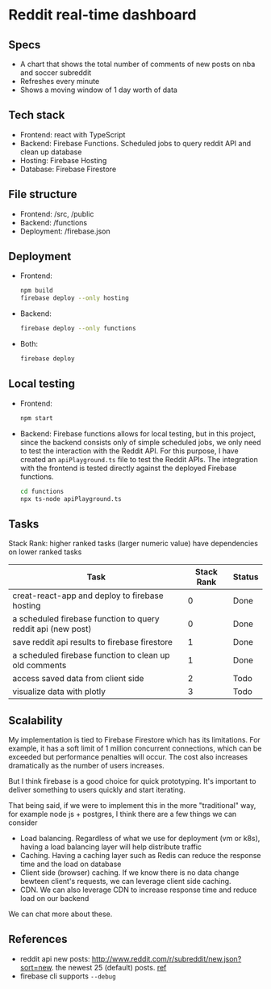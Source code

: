 # Reddit real-time dashboard

## Specs

- A chart that shows the total number of comments of new posts on nba and soccer subreddit
- Refreshes every minute
- Shows a moving window of 1 day worth of data

## Tech stack

- Frontend: react with TypeScript
- Backend: Firebase Functions. Scheduled jobs to query reddit API and clean up database
- Hosting: Firebase Hosting
- Database: Firebase Firestore

## File structure

- Frontend: /src, /public
- Backend: /functions
- Deployment: /firebase.json

## Deployment

- Frontend:

  ``` bash
  npm build
  firebase deploy --only hosting
  ```

- Backend:

  ``` bash
  firebase deploy --only functions
  ```

- Both:

  ``` bash
  firebase deploy
  ```

## Local testing

- Frontend:

  ``` bash
  npm start
  ```

- Backend: Firebase functions allows for local testing, but in this project, since the backend consists only of simple scheduled jobs, we only need to test the interaction with the Reddit API. For this purpose, I have created an `apiPlayground.ts` file to test the Reddit APIs. The integration with the frontend is tested directly against the deployed Firebase functions.

  ``` bash
  cd functions
  npx ts-node apiPlayground.ts
  ```

## Tasks

Stack Rank: higher ranked tasks (larger numeric value) have dependencies on lower ranked tasks

| Task | Stack Rank | Status |
| --- | --- | --- |
| creat-react-app and deploy to firebase hosting | 0 | Done |
| a scheduled firebase function to query reddit api (new post) | 0 | Done |
| save reddit api results to firebase firestore | 1 | Done |
| a scheduled firebase function to clean up old comments | 1 | Done |
| access saved data from client side | 2 | Todo |
| visualize data with plotly | 3 | Todo |

## Scalability

My implementation is tied to Firebase Firestore which has its limitations. For example, it has a soft limit of 1 million concurrent connections, which can be exceeded but performance penalties will occur. The cost also increases dramatically as the number of users increases.

But I think firebase is a good choice for quick prototyping. It's important to deliver something to users quickly and start iterating.

That being said, if we were to implement this in the more "traditional" way, for example node js + postgres, I think there are a few things we can consider

- Load balancing. Regardless of what we use for deployment (vm or k8s), having a load balancing layer will help distribute traffic
- Caching. Having a caching layer such as Redis can reduce the response time and the load on database
- Client side (browser) caching. If we know there is no data change bewteen client's requests, we can leverage client side caching.
- CDN. We can also leverage CDN to increase response time and reduce load on our backend

We can chat more about these.

## References

- reddit api new posts: <http://www.reddit.com/r/subreddit/new.json?sort=new>. the newest 25 (default) posts. [ref](https://www.reddit.com/dev/api/#GET_new)
- firebase cli supports `--debug`
